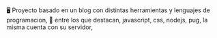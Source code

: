 🖥 Proyecto basado en un blog con distintas herramientas y lenguajes de programacion, 📐 entre los que destacan, javascript, css, nodejs, pug, la misma cuenta con su servidor, 
